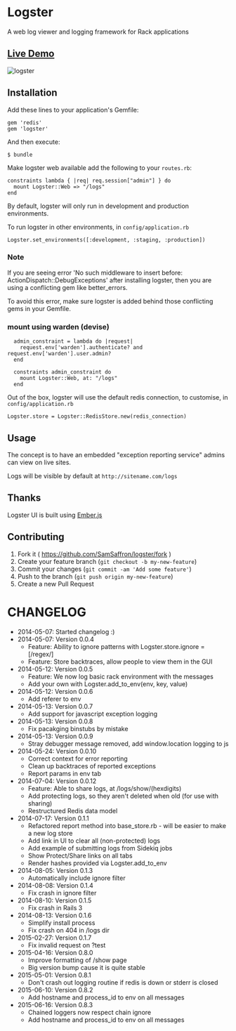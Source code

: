 # Logster

A web log viewer and logging framework for Rack applications

## [Live Demo](http://logster.info/logs)

![logster](http://i.imgur.com/cvfcQpv.png)

## Installation

Add these lines to your application's Gemfile:

    gem 'redis'
    gem 'logster'

And then execute:

    $ bundle

Make logster web available add the following to your `routes.rb`:

```
constraints lambda { |req| req.session["admin"] } do
  mount Logster::Web => "/logs"
end
```

By default, logster will only run in development and production environments.

To run logster in other environments, in `config/application.rb`

```
Logster.set_environments([:development, :staging, :production])
```

### Note
If you are seeing error
'No such middleware to insert before: ActionDispatch::DebugExceptions' after installing logster,
then you are using a conflicting gem like better_errors.

To avoid this error, make sure logster is added behind those conflicting gems in your Gemfile.

### mount using warden (devise)
```
  admin_constraint = lambda do |request|
    request.env['warden'].authenticate? and request.env['warden'].user.admin?
  end

  constraints admin_constraint do
    mount Logster::Web, at: "/logs"
  end
```

Out of the box, logster will use the default redis connection, to customise, in `config/application.rb`

```
Logster.store = Logster::RedisStore.new(redis_connection)
```

## Usage

The concept is to have an embedded "exception reporting service" admins can view on live sites.

Logs will be visible by default at `http://sitename.com/logs`


## Thanks

Logster UI is built using [Ember.js](http://emberjs.com/)

## Contributing

1. Fork it ( https://github.com/SamSaffron/logster/fork )
2. Create your feature branch (`git checkout -b my-new-feature`)
3. Commit your changes (`git commit -am 'Add some feature'`)
4. Push to the branch (`git push origin my-new-feature`)
5. Create a new Pull Request

# CHANGELOG

- 2014-05-07: Started changelog :)
- 2014-05-07: Version 0.0.4
  - Feature: Ability to ignore patterns with Logster.store.ignore = [/regex/]
  - Feature: Store backtraces, allow people to view them in the GUI
- 2014-05-12: Version 0.0.5
  - Feature: We now log basic rack environment with the messages
  - Add your own with Logster.add_to_env(env, key, value)
- 2014-05-12: Version 0.0.6
  - Add referer to env
- 2014-05-13: Version 0.0.7
  - Add support for javascript exception logging
- 2014-05-13: Version 0.0.8
  - Fix pacakging binstubs by mistake
- 2014-05-13: Version 0.0.9
  - Stray debugger message removed, add window.location logging to js
- 2014-05-24: Version 0.0.10
  - Correct context for error reporting
  - Clean up backtraces of reported exceptions
  - Report params in env tab
- 2014-07-04: Version 0.0.12
  - Feature: Able to share logs, at /logs/show/(hexdigits)
  - Add protecting logs, so they aren't deleted when old (for use with sharing)
  - Restructured Redis data model
- 2014-07-17: Version 0.1.1
  - Refactored report method into base_store.rb - will be easier to make a new log store
  - Add link in UI to clear all (non-protected) logs
  - Add example of submitting logs from Sidekiq jobs
  - Show Protect/Share links on all tabs
  - Render hashes provided via Logster.add_to_env
- 2014-08-05: Version 0.1.3
  - Automatically include ignore filter
- 2014-08-08: Version 0.1.4
  - Fix crash in ignore filter
- 2014-08-10: Version 0.1.5
  - Fix crash in Rails 3
- 2014-08-13: Version 0.1.6
  - Simplify install process
  - Fix crash on 404 in /logs dir
- 2015-02-27: Version 0.1.7
  - Fix invalid request on ?test
- 2015-04-16: Version 0.8.0
  - Improve formatting of /show page
  - Big version bump cause it is quite stable
- 2015-05-01: Version 0.8.1
  - Don't crash out logging routine if redis is down or stderr is closed
- 2015-06-10: Version 0.8.2
  - Add hostname and process_id to env on all messages
- 2015-06-16: Version 0.8.3
  - Chained loggers now respect chain ignore
  - Add hostname and process_id to env on all messages
